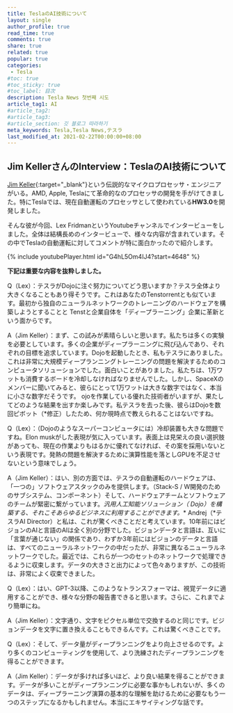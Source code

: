 ```yaml
---
title: TeslaのAI技術について
layout: single
author_profile: true
read_time: true
comments: true
share: true
related: true
popular: true
categories:
 - Tesla
#toc: true
#toc_sticky: true
#toc_label: 目次
description: Tesla News 첫번째 시도
article_tag1: AI
#article_tag2:
#article_tag3:
#article_section: 깃 블로그 따라하기
meta_keywords: Tesla,Tesla News,テスラ
last_modified_at: 2021-02-22T00:00:00+08:00
---
```

## Jim KellerさんのInterview：TeslaのAI技術について

[Jim Keller](https://ja.wikipedia.org/wiki/ジム・ケラー){:target="_blank"}という伝説的なマイクロプロセッサ・エンジニアがいる。AMD, Apple, Teslaにて革命的なのプロセッサの開発を手がけてきました。特にTeslaでは、現在自動運転のプロセッサとして使われている**HW3.0**を開発しました。   

そんな彼が今回、Lex FridmanというYoutubeチャンネルでインタービューをしました。全体は結構長めのインタービューで、様々な内容が含まれています。その中でTeslaの自動運転に対してコメントが特に面白かったので紹介します。

{% include youtubePlayer.html id="G4hL5Om4IJ4?start=4648" %}   


**下記は重要な内容を抜粋しました。**

Q（Lex）：テスラがDojoに注ぐ努力についてどう思いますか？テスラ全体より大きくなることもあり得そうです。これはあなたのTenstorrentとも似ています。最初から独自のニューラルネットワークのトレーニングのハードウェアを構築しようとすることと Tenstと企業自体を「ディープラーニング」企業に革新という面からです。

A（Jim Keller）：まず、この試みが素晴らしいと思います。私たちは多くの実験を必要としています。多くの企業がディープラーニングに飛び込んであり、それぞれの目標を追求しています。Dojoを起動したとき、私もテスラにありました。これは非常に大規模ディープランニングトレーニングの問題を解決するためのコンピュータソリューションでした。面白いことがありました。私たちは、1万ワットも消費するボードを冷却しなければなりませんでした。しかし、SpaceXのメンバーに聞いてみると、彼らにとって1万ワットは大きな数字ではなく、本当に小さな数字だそうです。 ojoを作業している優れた技術者がいますが、果たしてどのような結果を出すか楽しみです。私テスラを去った後、彼らはDojoを数回ピボット（*修正）したため、何か現時点で教えられることはないですね。

Q（Lex）：（Dojoのようなスーパーコンピュータには）冷却装置も大きな問題ですね。Elon muskがした表現が気に入っています。表面上は見栄えの良い選択肢があっても、現在の作業よりもはるかに優れてなければ、その案を採用いないという表現です。発熱の問題を解決するために演算性能を落としGPUを不足させないという意味でしょう。

A（Jim Keller）：はい、別の方面では、テスラの自動運転のハードウェアは、「一つの」ソフトウェアスタックのみを提供します。（Stack-S / W開発のためのサブシステム、コンポーネント）そして、ハードウェアチームとソフトウェアのチームが緊密に繋がっています。**汎用人工知能ソリューション（* Dojo）を構築する、それこそあらゆるビジネスに利用することができます。**
Andrej（*テスラAI Director）と私は、これが驚くべきことだと考えています。10年前にはビジョンのAIと言語のAIは全く別の分野でした。ビジョンデータと言語は、互いに「言葉が通じない」の関係であり、わずか3年前にはビジョンのデータと言語は、すべてのニューラルネットワークの中だったが、非常に異なるニューラルネットワークでした。最近では、これらが一つのセットのネットワークで処理できるように収束します。データの大きさと出力によって色々ありますが、この技術は、非常によく収束できました。

Q（Lex）：はい、GPT-3以降、このようなトランスフォーマは、視覚データに適用することができ、様々な分野の報告書できると思います。さらに、これまでより簡単にね。

A（Jim Keller）：文字通り、文字をピクセル単位で交換するのと同じです。ビジョンデータを文字に置き換えることもできるんです。これは驚くべきことです。

Q（Lex）：そして、データ量がディープランニングをより向上させるのです。より多くのコンピューティングを使用して、より洗練されたディープランニングを得ることができます。

A（Jim Keller）：データが多ければ多いほど、より良い結果を得ることができます。データが多いことがディープランニングに必要な事かもしれないが、多くのデータは、ディープラーニング演算の基本的な理解を助けるために必要なもう一つのステップになるかもしれません。本当にエキサイティングな話です。
